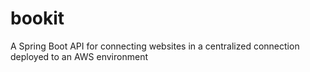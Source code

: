 # bookit
A Spring Boot API for connecting websites in a centralized connection deployed to an AWS environment
